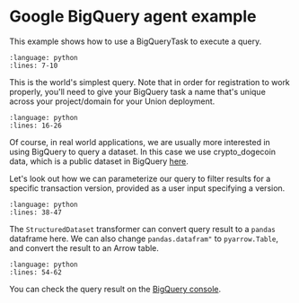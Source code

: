 # Google BigQuery agent example

This example shows how to use a BigQueryTask to execute a query.

```{rli} https://raw.githubusercontent.com/flyteorg/flytesnacks/7a300ac43f3da41a4e01bd4dae9d45e8c0094ce3/examples/bigquery_agent/bigquery_agent/bigquery_agent_example_usage.py
:language: python
:lines: 7-10
```

This is the world's simplest query. Note that in order for registration to work properly, you'll need to give your BigQuery task a name that's unique across your project/domain for your Union deployment.

```{rli} https://raw.githubusercontent.com/flyteorg/flytesnacks/7a300ac43f3da41a4e01bd4dae9d45e8c0094ce3/examples/bigquery_agent/bigquery_agent/bigquery_agent_example_usage.py
:language: python
:lines: 16-26
```

Of course, in real world applications, we are usually more interested in using BigQuery to query a dataset.
In this case we use crypto_dogecoin data, which is a public dataset in BigQuery [here](https://console.cloud.google.com/bigquery?project=bigquery-public-data&page=table&d=crypto_dogecoin&p=bigquery-public-data&t=transactions).

Let's look out how we can parameterize our query to filter results for a specific transaction version, provided as a user input specifying a version.

```{rli} https://raw.githubusercontent.com/flyteorg/flytesnacks/7a300ac43f3da41a4e01bd4dae9d45e8c0094ce3/examples/bigquery_agent/bigquery_agent/bigquery_agent_example_usage.py
:language: python
:lines: 38-47
```

The `StructuredDataset` transformer can convert query result to a `pandas` dataframe here.
We can also change `pandas.datafram"` to `pyarrow.Table`, and convert the result to an Arrow table.

```{rli} https://raw.githubusercontent.com/flyteorg/flytesnacks/7a300ac43f3da41a4e01bd4dae9d45e8c0094ce3/examples/bigquery_agent/bigquery_agent/bigquery_agent_example_usage.py
:language: python
:lines: 54-62
```

You can check the query result on the [BigQuery console](https://console.cloud.google.com/bigquery).